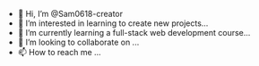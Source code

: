 - 👋 Hi, I’m @Sam0618-creator
- 👀 I’m interested in learning to create new projects...
- 🌱 I’m currently learning a full-stack web development course...
- 💞️ I’m looking to collaborate on ...
- 📫 How to reach me ...

<!---
Sam0618-creator/Sam0618-creator is a ✨ special ✨ repository because its `README.md` (this file) appears on your GitHub profile.
You can click the Preview link to take a look at your changes.
--->
